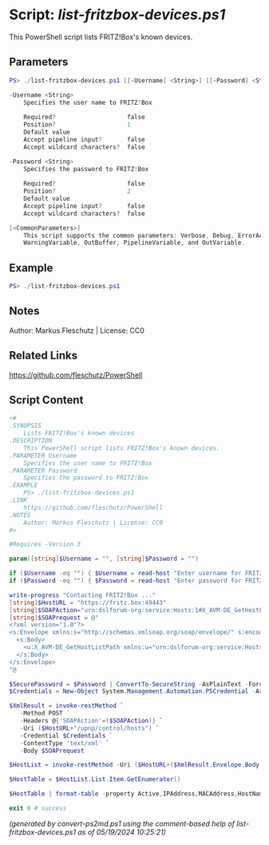 Script: *list-fritzbox-devices.ps1*
========================

This PowerShell script lists FRITZ!Box's known devices.

Parameters
----------
```powershell
PS> ./list-fritzbox-devices.ps1 [[-Username] <String>] [[-Password] <String>] [<CommonParameters>]

-Username <String>
    Specifies the user name to FRITZ!Box
    
    Required?                    false
    Position?                    1
    Default value                
    Accept pipeline input?       false
    Accept wildcard characters?  false

-Password <String>
    Specifies the password to FRITZ!Box
    
    Required?                    false
    Position?                    2
    Default value                
    Accept pipeline input?       false
    Accept wildcard characters?  false

[<CommonParameters>]
    This script supports the common parameters: Verbose, Debug, ErrorAction, ErrorVariable, WarningAction, 
    WarningVariable, OutBuffer, PipelineVariable, and OutVariable.
```

Example
-------
```powershell
PS> ./list-fritzbox-devices.ps1

```

Notes
-----
Author: Markus Fleschutz | License: CC0

Related Links
-------------
https://github.com/fleschutz/PowerShell

Script Content
--------------
```powershell
<#
.SYNOPSIS
	Lists FRITZ!Box's known devices
.DESCRIPTION
	This PowerShell script lists FRITZ!Box's known devices.
.PARAMETER Username
	Specifies the user name to FRITZ!Box
.PARAMETER Password
	Specifies the password to FRITZ!Box
.EXAMPLE
	PS> ./list-fritzbox-devices.ps1
.LINK
	https://github.com/fleschutz/PowerShell
.NOTES
	Author: Markus Fleschutz | License: CC0
#>

#Requires -Version 3

param([string]$Username = "", [string]$Password = "")

if ($Username -eq "") { $Username = read-host "Enter username for FRITZ!Box" }
if ($Password -eq "") { $Password = read-host "Enter password for FRITZ!Box" }

write-progress "Contacting FRITZ!Box ..."
[string]$HostURL = "https://fritz.box:49443"
[string]$SOAPAction="urn:dslforum-org:service:Hosts:1#X_AVM-DE_GetHostListPath"
[string]$SOAPrequest = @"
<?xml version="1.0"?>
<s:Envelope xmlns:s="http://schemas.xmlsoap.org/soap/envelope/" s:encodingStyle="http://schemas.xmlsoap.org/soap/encoding/">
  <s:Body>
    <u:X_AVM-DE_GetHostListPath xmlns:u="urn:dslforum-org:service:Hosts:1" />
  </s:Body>
</s:Envelope>
"@

$SecurePassword = $Password | ConvertTo-SecureString -AsPlainText -Force
$Credentials = New-Object System.Management.Automation.PSCredential -ArgumentList $Username, $SecurePassword

$XmlResult = invoke-restMethod `
   -Method POST `
   -Headers @{'SOAPAction'=($SOAPAction)} `
   -Uri ($HostURL+"/upnp/control/hosts") `
   -Credential $Credentials `
   -ContentType 'text/xml' `
   -Body $SOAPrequest

$HostList = invoke-restMethod -Uri ($HostURL+($XmlResult.Envelope.Body.'X_AVM-DE_GetHostListPathResponse'.'NewX_AVM-DE_HostListPath'))

$HostTable = $HostList.List.Item.GetEnumerator() 

$HostTable | format-table -property Active,IPAddress,MACAddress,HostName,InterfaceType,X_AVM-DE_Speed

exit 0 # success
```

*(generated by convert-ps2md.ps1 using the comment-based help of list-fritzbox-devices.ps1 as of 05/19/2024 10:25:21)*
